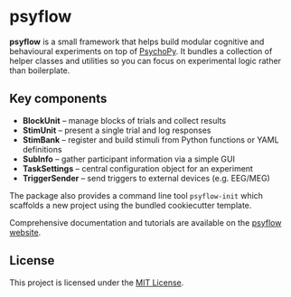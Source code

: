 # psyflow

**psyflow** is a small framework that helps build modular cognitive and
behavioural experiments on top of
[PsychoPy](https://www.psychopy.org/).  It bundles a collection of helper
classes and utilities so you can focus on experimental logic rather than
boilerplate.

## Key components

- **BlockUnit** – manage blocks of trials and collect results
- **StimUnit** – present a single trial and log responses
- **StimBank** – register and build stimuli from Python functions or YAML
  definitions
- **SubInfo** – gather participant information via a simple GUI
- **TaskSettings** – central configuration object for an experiment
- **TriggerSender** – send triggers to external devices (e.g. EEG/MEG)

The package also provides a command line tool `psyflow-init` which
scaffolds a new project using the bundled cookiecutter template.

Comprehensive documentation and tutorials are available on the
[psyflow website](https://taskbeacon.github.io/psyflow/).


## License

This project is licensed under the [MIT License](./LICENSE).
